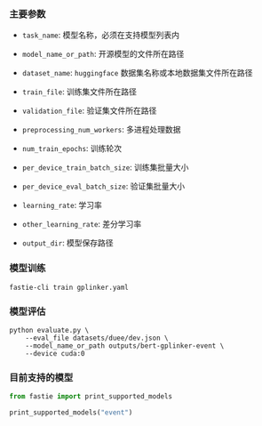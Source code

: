 ### 主要参数

+ `task_name`: 模型名称，必须在支持模型列表内


+ `model_name_or_path`: 开源模型的文件所在路径


+ `dataset_name`: `huggingface` 数据集名称或本地数据集文件所在路径


+ `train_file`: 训练集文件所在路径


+ `validation_file`: 验证集文件所在路径


+ `preprocessing_num_workers`: 多进程处理数据


+ `num_train_epochs`: 训练轮次


+ `per_device_train_batch_size`: 训练集批量大小


+ `per_device_eval_batch_size`: 验证集批量大小


+ `learning_rate`: 学习率


+ `other_learning_rate`: 差分学习率


+ `output_dir`: 模型保存路径


### 模型训练

```shell
fastie-cli train gplinker.yaml
```


### 模型评估

```shell
python evaluate.py \
    --eval_file datasets/duee/dev.json \
    --model_name_or_path outputs/bert-gplinker-event \
    --device cuda:0
```

### 目前支持的模型

```python
from fastie import print_supported_models

print_supported_models("event")
```
